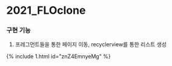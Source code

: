 # 2021_FLOclone
### 구현 기능
1. 프레그먼트들을 통한 페이지 이동, recyclerview를 통한 리스트 생성

 {% include 1.html id="znZ4EmnyeMg" %}
